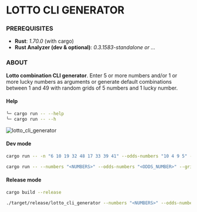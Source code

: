 # LOTTO CLI GENERATOR

### PREREQUISITES

- **Rust**: *1.70.0* (with cargo)
- **Rust Analyzer (dev & optional)**: *0.3.1583-standalone or ...*

### ABOUT

**Lotto combination CLI generator**. Enter 5 or more numbers and/or 1 or more lucky numbers as arguments or generate default combinations between 1 and 49 with random grids of 5 numbers and 1 lucky number.

#### Help

```sh
╰─ cargo run -- --help
╰─ cargo run -- --h
```
![lotto_cli_generator](https://github.com/micisse/lotto_cli_generator/assets/56940294/5b221796-e96e-4528-93c6-9c994e3353de)

#### Dev mode

```sh
cargo run -- -n "6 10 19 32 48 17 33 39 41" --odds-numbers "10 4 9 5" --grid-count 4 --mix "false false false true"
```

```sh
cargo run -- --numbers "<NUMBERS>" --odds-numbers "<ODDS_NUMBER>" --grid-count <GRID_COUNT> [--mix "<BOOL> <BOOL> <BOOL> <BOOL>"]
```

#### Release mode

```sh
cargo build --release
```
```sh
./target/release/lotto_cli_generator --numbers "<NUMBERS>" --odds-numbers "<ODDS_NUMBER>" --grid-count <GRID_COUNT> [--mix "<BOOL> <BOOL> <BOOL> <BOOL>"]
```
